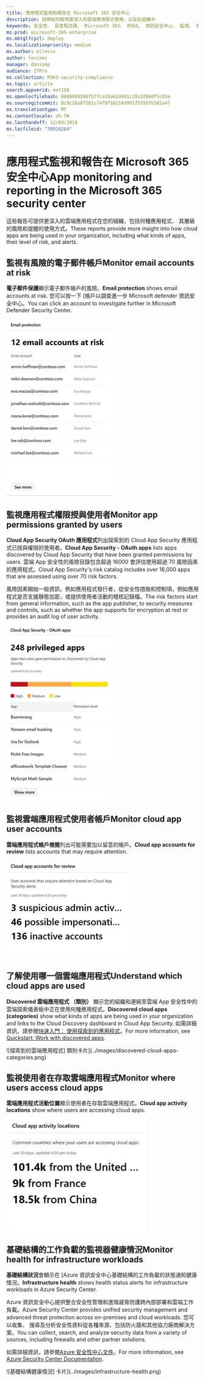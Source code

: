 ```yaml
---
title: 應用程式監視和報告在 Microsoft 365 安全中心
description: 說明如何取得更深入的雲端應用程式使用，以及在組織中
keywords: 安全性、 惡意程式碼、 Microsoft 365、 M365、 資訊安全中心、 監視、 報表、 應用程式
ms.prod: microsoft-365-enterprise
ms.mktglfcycl: deploy
ms.localizationpriority: medium
ms.author: ellevin
author: levinec
manager: dansimp
audience: ITPro
ms.collection: M365-security-compliance
ms.topic: article
search.appverid: met150
ms.openlocfilehash: 8688088508f57fca1ba62dd41c28cd204df5c05e
ms.sourcegitcommit: 0c9c28a87201c7470716216d99175356fb3d1a47
ms.translationtype: MT
ms.contentlocale: zh-TW
ms.lasthandoff: 12/09/2019
ms.locfileid: "39910264"
---
```

# <a name="app-monitoring-and-reporting-in-the-microsoft-365-security-center"></a><span data-ttu-id="e7376-104">應用程式監視和報告在 Microsoft 365 安全中心</span><span class="sxs-lookup"><span data-stu-id="e7376-104">App monitoring and reporting in the Microsoft 365 security center</span></span>

<span data-ttu-id="e7376-105">這些報告可提供更深入的雲端應用程式在您的組織，包括何種應用程式、 其層級的風險和提醒的使用方式。</span><span class="sxs-lookup"><span data-stu-id="e7376-105">These reports provide more insight into how cloud apps are being used in your organization, including what kinds of apps, their level of risk, and alerts.</span></span>

## <a name="monitor-email-accounts-at-risk"></a><span data-ttu-id="e7376-106">監視有風險的電子郵件帳戶</span><span class="sxs-lookup"><span data-stu-id="e7376-106">Monitor email accounts at risk</span></span>

<span data-ttu-id="e7376-107">**電子郵件保護**顯示電子郵件帳戶的風險。</span><span class="sxs-lookup"><span data-stu-id="e7376-107">**Email protection** shows email accounts at risk.</span></span> <span data-ttu-id="e7376-108">您可以按一下 [帳戶以調查進一步 Microsoft defender 資訊安全中心。</span><span class="sxs-lookup"><span data-stu-id="e7376-108">You can click an account to investigate further in Microsoft Defender Security Center.</span></span>

![電子郵件保護卡片](../images/email-protection.png)

## <a name="monitor-app-permissions-granted-by-users"></a><span data-ttu-id="e7376-110">監視應用程式權限授與使用者</span><span class="sxs-lookup"><span data-stu-id="e7376-110">Monitor app permissions granted by users</span></span>

<span data-ttu-id="e7376-111">**Cloud App Security OAuth 應用程式**列出探索到的 Cloud App Security 應用程式已授與權限的使用者。</span><span class="sxs-lookup"><span data-stu-id="e7376-111">**Cloud App Security - OAuth apps** lists apps discovered by Cloud App Security that have been granted permissions by users.</span></span> <span data-ttu-id="e7376-112">雲端 App 安全性的風險目錄包含超過 16000 會評估使用超過 70 風險因素的應用程式。</span><span class="sxs-lookup"><span data-stu-id="e7376-112">Cloud App Security's risk catalog includes over 16,000 apps that are assessed using over 70 risk factors.</span></span>

<span data-ttu-id="e7376-113">風險因素開始一般資訊，例如應用程式發行者，從安全性措施和控制項，例如應用程式是否支援靜態加密，或提供使用者活動的稽核記錄檔。</span><span class="sxs-lookup"><span data-stu-id="e7376-113">The risk factors start from general information, such as the app publisher, to security measures and controls, such as whether the app supports for encryption at rest or provides an audit log of user activity.</span></span>

![雲端 App 安全性 OAuth 應用程式卡](../images/cloud-app-security-oauth-apps.png)

## <a name="monitor-cloud-app-user-accounts"></a><span data-ttu-id="e7376-115">監視雲端應用程式使用者帳戶</span><span class="sxs-lookup"><span data-stu-id="e7376-115">Monitor cloud app user accounts</span></span>

<span data-ttu-id="e7376-116">**雲端應用程式帳戶檢閱**列出可能需要加以留意的帳戶。</span><span class="sxs-lookup"><span data-stu-id="e7376-116">**Cloud app accounts for review** lists accounts that may require attention.</span></span>

![檢閱卡片的雲端應用程式帳戶](../images/cloud-app-accounts-for-review.png)

## <a name="understand-which-cloud-apps-are-used"></a><span data-ttu-id="e7376-118">了解使用哪一個雲端應用程式</span><span class="sxs-lookup"><span data-stu-id="e7376-118">Understand which cloud apps are used</span></span>

<span data-ttu-id="e7376-119">**Discovered 雲端應用程式 （類別）** 顯示您的組織和連結至雲端 App 安全性中的雲端探索儀表板中正在使用何種應用程式。</span><span class="sxs-lookup"><span data-stu-id="e7376-119">**Discovered cloud apps (categories)** show what kinds of apps are being used in your organization and links to the Cloud Discovery dashboard in Cloud App Security.</span></span> <span data-ttu-id="e7376-120">如需詳細資訊，請參閱[快速入門： 使用探索到的應用程式](https://docs.microsoft.com/cloud-app-security/discovered-apps)。</span><span class="sxs-lookup"><span data-stu-id="e7376-120">For more information, see [Quickstart: Work with discovered apps](https://docs.microsoft.com/cloud-app-security/discovered-apps).</span></span>  

![探索到的雲端應用程式] 類別卡片](../images/discovered-cloud-apps-categories.png)

## <a name="monitor-where-users-access-cloud-apps"></a><span data-ttu-id="e7376-122">監視使用者在存取雲端應用程式</span><span class="sxs-lookup"><span data-stu-id="e7376-122">Monitor where users access cloud apps</span></span>

<span data-ttu-id="e7376-123">**雲端應用程式活動位置**顯示使用者在存取雲端應用程式。</span><span class="sxs-lookup"><span data-stu-id="e7376-123">**Cloud app activity locations** show where users are accessing cloud apps.</span></span>

![雲端應用程式活動位置卡](../images/cloud-app-activity-locations.png)

## <a name="monitor-health-for-infrastructure-workloads"></a><span data-ttu-id="e7376-125">基礎結構的工作負載的監視器健康情況</span><span class="sxs-lookup"><span data-stu-id="e7376-125">Monitor health for infrastructure workloads</span></span>

<span data-ttu-id="e7376-126">**基礎結構狀況**會顯示在 [Azure 資訊安全中心基礎結構的工作負載的狀態通知健康情況。</span><span class="sxs-lookup"><span data-stu-id="e7376-126">**Infrastructure health** shows health status alerts for infrastructure workloads in Azure Security Center.</span></span>

<span data-ttu-id="e7376-127">Azure 資訊安全中心提供整合安全性管理和進階威脅防護跨內部部署和雲端工作負載。</span><span class="sxs-lookup"><span data-stu-id="e7376-127">Azure Security Center provides unified security management and advanced threat protection across on-premises and cloud workloads.</span></span> <span data-ttu-id="e7376-128">您可以收集、 搜尋及分析安全性資料從各種來源，包括防火牆和其他協力廠商解決方案。</span><span class="sxs-lookup"><span data-stu-id="e7376-128">You can collect, search, and analyze security data from a variety of sources, including firewalls and other partner solutions.</span></span>

<span data-ttu-id="e7376-129">如需詳細資訊，請參閱[Azure 安全性中心文件](https://docs.microsoft.com/azure/security-center/)。</span><span class="sxs-lookup"><span data-stu-id="e7376-129">For more information, see [Azure Security Center Documentation](https://docs.microsoft.com/azure/security-center/).</span></span>

![基礎結構健康情況] 卡片](../images/infrastructure-health.png)
